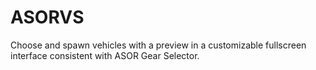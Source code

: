 # ASORVS
Choose and spawn vehicles with a preview in a customizable fullscreen interface consistent with ASOR Gear Selector.
